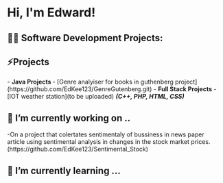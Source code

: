 <h1>Hi, I'm Edward! </h1>

<h2>👨‍💻 Software Development Projects:</h2>

<h2>⚡Projects</h2>
- <b>Java Projects </b>
- [Genre analyiser for books in guthenberg project](https://github.com/EdKee123/GenreGutenberg.git)
- <b>Full Stack Projects</b>
- [IOT weather station](to be uploaded) <b><i>(C++, PHP, HTML, CSS)</b></i>


<h2>  🔭 I’m currently working on .. </h2>
-On a project that colertates sentimentaly of bussiness in news paper article using sentimental analysis in changes in the stock market prices.(https://github.com/EdKee123/Sentimental_Stock)
<h2> 🌱 I’m currently learning ... </h2>



<!--
**joshmadakor1/joshmadakor1** is a ✨ _special_ ✨ repository because its `README.md` (this file) appears on your GitHub profile.

Here are some ideas to get you started:

- 🔭 I’m currently working on ...
- 🌱 I’m currently learning ...
- 👯 I’m looking to collaborate on ...
- 🤔 I’m looking for help with ...
- 💬 Ask me about ...
- 📫 How to reach me: ...
- 😄 Pronouns: ...
- ⚡ Fun fact: ...
-->
